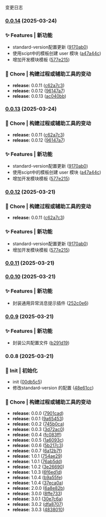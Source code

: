 变更日志

### [0.0.14](https://github.com/CodeNoobStar/midway-admin-server/compare/v0.0.10...v0.0.14) (2025-03-24)

### ✨ Features | 新功能

- standard-version配置更新 ([9170ab0](https://github.com/CodeNoobStar/midway-admin-server/commit/9170ab085aaeed074cb1097213b2fe727a91ca74))
- 使用scipt中的模板创建 user 模块 ([a47a44c](https://github.com/CodeNoobStar/midway-admin-server/commit/a47a44c874f08f7c697151c3facb12b5d13a2ec9))
- 增加开发模块模板 ([577e215](https://github.com/CodeNoobStar/midway-admin-server/commit/577e2150577a2ea8f8e6a90ab55534ca89f65c23))

### 🔧 Chore | 构建过程或辅助工具的变动

- **release:** 0.0.11 ([c62a7c3](https://github.com/CodeNoobStar/midway-admin-server/commit/c62a7c3820d921ced5525f1fce541de50f316745))
- **release:** 0.0.12 ([96147a7](https://github.com/CodeNoobStar/midway-admin-server/commit/96147a7dfe2891c8321e020bf724b634dc11e003))
- **release:** 0.0.13 ([ac040bb](https://github.com/CodeNoobStar/midway-admin-server/commit/ac040bb63e11b1c945ee44b32825d0ee8c90fa78))

### [0.0.13](https://github.com/CodeNoobStar/midway-admin-server/compare/v0.0.10...v0.0.13) (2025-03-24)

### 🔧 Chore | 构建过程或辅助工具的变动

- **release:** 0.0.11 ([c62a7c3](https://github.com/CodeNoobStar/midway-admin-server/commit/c62a7c3820d921ced5525f1fce541de50f316745))
- **release:** 0.0.12 ([96147a7](https://github.com/CodeNoobStar/midway-admin-server/commit/96147a7dfe2891c8321e020bf724b634dc11e003))

### ✨ Features | 新功能

- standard-version配置更新 ([9170ab0](https://github.com/CodeNoobStar/midway-admin-server/commit/9170ab085aaeed074cb1097213b2fe727a91ca74))
- 使用scipt中的模板创建 user 模块 ([a47a44c](https://github.com/CodeNoobStar/midway-admin-server/commit/a47a44c874f08f7c697151c3facb12b5d13a2ec9))
- 增加开发模块模板 ([577e215](https://github.com/CodeNoobStar/midway-admin-server/commit/577e2150577a2ea8f8e6a90ab55534ca89f65c23))

### [0.0.12](https://github.com/CodeNoobStar/midway-admin-server/compare/v0.0.10...v0.0.12) (2025-03-21)

### 🔧 Chore | 构建过程或辅助工具的变动

- **release:** 0.0.11 ([c62a7c3](https://github.com/CodeNoobStar/midway-admin-server/commit/c62a7c3820d921ced5525f1fce541de50f316745))

### ✨ Features | 新功能

- standard-version配置更新 ([9170ab0](https://github.com/CodeNoobStar/midway-admin-server/commit/9170ab085aaeed074cb1097213b2fe727a91ca74))
- 增加开发模块模板 ([577e215](https://github.com/CodeNoobStar/midway-admin-server/commit/577e2150577a2ea8f8e6a90ab55534ca89f65c23))

### [0.0.11](https://github.com/CodeNoobStar/midway-admin-server/compare/v0.0.10...v0.0.11) (2025-03-21)

### [0.0.10](https://github.com/CodeNoobStar/midway-admin-server/compare/v0.0.9...v0.0.10) (2025-03-21)

### ✨ Features | 新功能

- 封装通用异常消息提示插件 ([252c0e6](https://github.com/CodeNoobStar/midway-admin-server/commit/252c0e6a5a5afe2e3684e336d14576f8f142cb2d))

### [0.0.9](https://github.com/CodeNoobStar/midway-admin-server/compare/v0.0.8...v0.0.9) (2025-03-21)

### ✨ Features | 新功能

- 封装公共配置文件 ([b291d19](https://github.com/CodeNoobStar/midway-admin-server/commit/b291d19f9fcc2a63538ba450f451bfe6ab5bbae1))

### 0.0.8 (2025-03-21)

### 🎉 Init | 初始化

- init ([00db5c5](https://github.com/CodeNoobStar/midway-admin-server/commit/00db5c5a4aeb6294f4aebadfe82784c32733a548))
- 修改standard-version 的配置 ([48e61cc](https://github.com/CodeNoobStar/midway-admin-server/commit/48e61cca616663d55fdf6c3970f1abb43a97b505))

### 🔧 Chore | 构建过程或辅助工具的变动

- **release:** 0.0.0 ([7901cad](https://github.com/CodeNoobStar/midway-admin-server/commit/7901cada46fdb85191fbcfe2c4c7304dcbd87ce9))
- **release:** 0.0.1 ([9a65453](https://github.com/CodeNoobStar/midway-admin-server/commit/9a65453687e5135a7b9435d7c59df9fa4a9da542))
- **release:** 0.0.2 ([745b0ca](https://github.com/CodeNoobStar/midway-admin-server/commit/745b0ca2aa836f0b745c786c7cf41a00b2109ad9))
- **release:** 0.0.3 ([3d72ac0](https://github.com/CodeNoobStar/midway-admin-server/commit/3d72ac0a94d56d75bd5c9bf6af4d6a331045be54))
- **release:** 0.0.4 ([fc083ff](https://github.com/CodeNoobStar/midway-admin-server/commit/fc083ff5e063f47da42b8f5d452c7665f714dd2e))
- **release:** 0.0.5 ([1a6093c](https://github.com/CodeNoobStar/midway-admin-server/commit/1a6093c88bc39ad0bca623aa8d808b1d5965e40d))
- **release:** 0.0.6 ([5b217c3](https://github.com/CodeNoobStar/midway-admin-server/commit/5b217c3e3b3799167e0c4b4e38c36ca54efe0f59))
- **release:** 0.0.7 ([6a12b7f](https://github.com/CodeNoobStar/midway-admin-server/commit/6a12b7f6b0274ca05d05f269911a1ae91a527a9d))
- **release:** 1.0.1 ([754ae29](https://github.com/CodeNoobStar/midway-admin-server/commit/754ae29409a8d5311355f510f4c9f300bf28091e))
- **release:** 1.0.1 ([76ab5dd](https://github.com/CodeNoobStar/midway-admin-server/commit/76ab5dd55da44723119afee2efcb4fffb8fd48cc))
- **release:** 1.0.2 ([3e26690](https://github.com/CodeNoobStar/midway-admin-server/commit/3e266900c6f91d9827d022986e8e9940a3fcd5a3))
- **release:** 1.0.3 ([6f6ed1d](https://github.com/CodeNoobStar/midway-admin-server/commit/6f6ed1d0a4438f09127458a982a1ed005df65010))
- **release:** 1.0.4 ([b9a55fe](https://github.com/CodeNoobStar/midway-admin-server/commit/b9a55fe79f0f7eed411181a1b8964341642ab14c))
- **release:** 1.0.4 ([37eca0a](https://github.com/CodeNoobStar/midway-admin-server/commit/37eca0a72535be3163c5cd2c7d9aa2c720e89078))
- **release:** 2.0.0 ([6a8e82b](https://github.com/CodeNoobStar/midway-admin-server/commit/6a8e82bda5d41b0852bf0dd1eeacb8dafb24d40f))
- **release:** 3.0.0 ([8ffe733](https://github.com/CodeNoobStar/midway-admin-server/commit/8ffe733ca32d440b81c750acd9b022be70e4dece))
- **release:** 3.0.1 ([30e7c6a](https://github.com/CodeNoobStar/midway-admin-server/commit/30e7c6af0cdb76d53a284d9b70ed7c42f1409bb7))
- **release:** 3.0.2 ([dfa8707](https://github.com/CodeNoobStar/midway-admin-server/commit/dfa870701c00e68a487f454d6d18a9a6bbf5a084))
- **release:** 3.0.3 ([4838010](https://github.com/CodeNoobStar/midway-admin-server/commit/48380107a3b3f7ad0ef40b316924de3970330ada))
